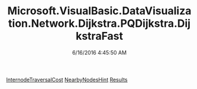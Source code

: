 ﻿---
title: Microsoft.VisualBasic.DataVisualization.Network.Dijkstra.PQDijkstra.DijkstraFast
date: 6/16/2016 4:45:50 AM
---

[InternodeTraversalCost](T-Microsoft.VisualBasic.DataVisualization.Network.Dijkstra.PQDijkstra.DijkstraFast.InternodeTraversalCost.html)
[NearbyNodesHint](T-Microsoft.VisualBasic.DataVisualization.Network.Dijkstra.PQDijkstra.DijkstraFast.NearbyNodesHint.html)
[Results](T-Microsoft.VisualBasic.DataVisualization.Network.Dijkstra.PQDijkstra.DijkstraFast.Results.html)
